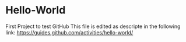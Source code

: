 # Hello-World
First Project to test GitHub
This file is edited as descripte in the following link:
https://guides.github.com/activities/hello-world/
